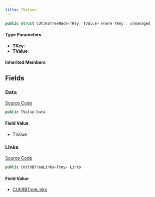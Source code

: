 ```yaml
---
title: TValue>
---
```


```csharp
public struct CUtlRBTreeNode<TKey, TValue> where TKey : unmanaged
```

#### Type Parameters

- **TKey**: 
- **TValue**: 

#### Inherited Members

## Fields

### Data

[Source Code](https://github.com/swiftly-solution/swiftlys2/blob/main/managed/src/SwiftlyS2.Shared/Natives/Structs/CUtlRBTreeNode.cs#L18)

```csharp
public TValue Data
```

#### Field Value

- TValue

### Links

[Source Code](https://github.com/swiftly-solution/swiftlys2/blob/main/managed/src/SwiftlyS2.Shared/Natives/Structs/CUtlRBTreeNode.cs#L17)

```csharp
public CUtlRBTreeLinks<TKey> Links
```

#### Field Value

- [CUtlRBTreeLinks](/docs/api/shared/natives/cutlrbtreelinks-1)<TKey>

